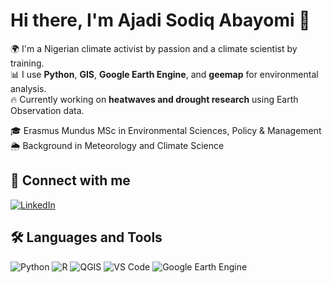 # Hi there, I'm Ajadi Sodiq Abayomi 👋

🌍 I'm a Nigerian climate activist by passion and a climate scientist by training.  
📊 I use **Python**, **GIS**, **Google Earth Engine**, and **geemap** for environmental analysis.  
🔥 Currently working on **heatwaves and drought research** using Earth Observation data.

🎓 Erasmus Mundus MSc in Environmental Sciences, Policy & Management  
🌦️ Background in Meteorology and Climate Science

## 🔗 Connect with me
[![LinkedIn](https://img.shields.io/badge/LinkedIn-blue?logo=linkedin)](https://www.linkedin.com/in/your-profile-link)

## 🛠️ Languages and Tools
![Python](https://img.shields.io/badge/-Python-3776AB?logo=python&logoColor=white)
![R](https://img.shields.io/badge/-R-276DC3?logo=r&logoColor=white)
![QGIS](https://img.shields.io/badge/-QGIS-589632?logo=qgis&logoColor=white)
![VS Code](https://img.shields.io/badge/-VSCode-007ACC?logo=visual-studio-code&logoColor=white)
![Google Earth Engine](https://img.shields.io/badge/-GEE-34A853?logo=googleearthengine&logoColor=white)
